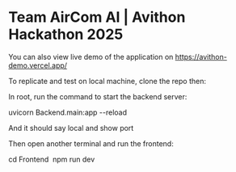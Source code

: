 # Team AirCom AI | Avithon Hackathon 2025

You can also view live demo of the application on https://avithon-demo.vercel.app/

To replicate and test on local machine, clone the repo then:

In root, run the command to start the backend server:

uvicorn Backend.main:app --reload

And it should say local and show port

Then open another terminal and run the frontend:

cd Frontend 
npm run dev